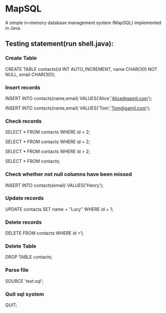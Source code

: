 # MapSQL
A simple in‐memory database management system (MapSQL) implemented in Java.

## Testing statement(run shell.java):

### Create Table
CREATE TABLE contacts(id INT AUTO_INCREMENT, name CHAR(30) NOT NULL, email CHAR(30));

### Insert records
INSERT INTO contacts(name,email) VALUES('Alice','Alice@gamil.com');

INSERT INTO contacts(name,email) VALUES('Tom','Tom@gamil.com');

### Check records
SELECT * FROM contacts WHERE id < 2;

SELECT * FROM contacts WHERE id = 2;

SELECT * FROM contacts WHERE id > 2;

SELECT * FROM contacts;

### Check whether not null columns have been missed
INSERT INTO contacts(email) VALUES('Henry');

### Update records
UPDATE contacts SET name = "Lucy" WHERE id = 1;

### Delete records
DELETE FROM contacts WHERE id =1;

### Delete Table
DROP TABLE contacts;

### Parse file
SOURCE 'test.sql';

### Quit sql system
QUIT;
